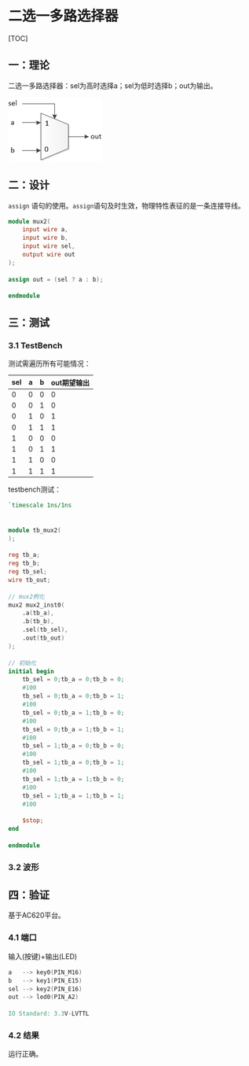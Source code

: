 # 二选一多路选择器

[TOC]



## 一：理论

二选一多路选择器：sel为高时选择a；sel为低时选择b；out为输出。

![mux2](./mux2.jpg)





## 二：设计

`assign` 语句的使用。`assign`语句及时生效，物理特性表征的是一条连接导线。

```verilog
module mux2(
	input wire a,
	input wire b,
	input wire sel,
	output wire out
);

assign out = (sel ? a : b);

endmodule
```





## 三：测试

### 3.1 TestBench

测试需遍历所有可能情况：

| sel  | a    | b    | out期望输出 |
| ---- | ---- | ---- | ----------- |
| 0    | 0    | 0    | 0           |
| 0    | 0    | 1    | 0           |
| 0    | 1    | 0    | 1           |
| 0    | 1    | 1    | 1           |
| 1    | 0    | 0    | 0           |
| 1    | 0    | 1    | 1           |
| 1    | 1    | 0    | 0           |
| 1    | 1    | 1    | 1           |

testbench测试：

```verilog
`timescale 1ns/1ns
 

module tb_mux2(
);

reg tb_a;
reg tb_b;
reg tb_sel;
wire tb_out;

// mux2例化
mux2 mux2_inst0(
	.a(tb_a),
	.b(tb_b),
	.sel(tb_sel),
	.out(tb_out)
);

// 初始化
initial begin
	tb_sel = 0;tb_a = 0;tb_b = 0;
	#100
	tb_sel = 0;tb_a = 0;tb_b = 1;
	#100
	tb_sel = 0;tb_a = 1;tb_b = 0;
	#100
	tb_sel = 0;tb_a = 1;tb_b = 1;
	#100
	tb_sel = 1;tb_a = 0;tb_b = 0;
	#100
	tb_sel = 1;tb_a = 0;tb_b = 1;
	#100
	tb_sel = 1;tb_a = 1;tb_b = 0;
	#100
	tb_sel = 1;tb_a = 1;tb_b = 1;
	#100

	$stop;
end

endmodule
```

### 3.2 波形





## 四：验证

基于AC620平台。

### 4.1 端口

输入(按键)+输出(LED)

```verilog
a	-->	key0(PIN_M16)
b	-->	key1(PIN_E15)
sel	-->	key2(PIN_E16)
out	-->	led0(PIN_A2)

IO Standard: 3.3V-LVTTL
```

### 4.2 结果

运行正确。

